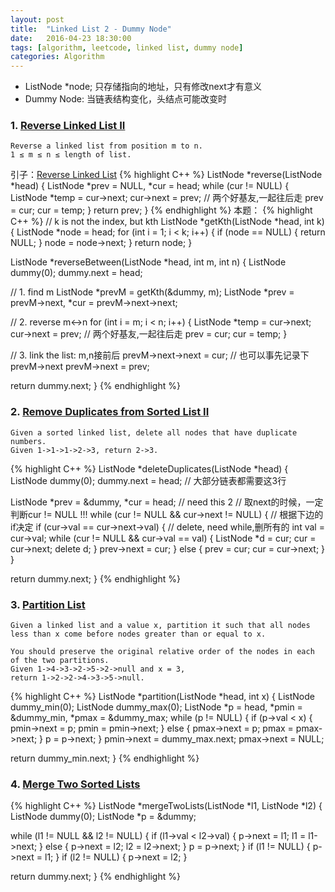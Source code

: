 ```yaml
---
layout: post
title:  "Linked List 2 - Dummy Node"
date:   2016-04-23 18:30:00
tags: [algorithm, leetcode, linked list, dummy node]
categories: Algorithm
---
```


* ListNode *node; 只存储指向的地址，只有修改next才有意义
* Dummy Node: 当链表结构变化，头结点可能改变时

### 1. [Reverse Linked List II](http://www.lintcode.com/en/problem/reverse-linked-list-ii/)
```
Reverse a linked list from position m to n.
1 ≤ m ≤ n ≤ length of list.
```

引子：[Reverse Linked List](http://www.lintcode.com/en/problem/reverse-linked-list/)
{% highlight C++ %}
ListNode *reverse(ListNode *head) {
  ListNode *prev = NULL, *cur = head;
  while (cur != NULL) {
    ListNode *temp = cur->next;
    cur->next = prev;
    // 两个好基友,一起往后走
    prev = cur;
    cur = temp;
  }
  return prev;
}
{% endhighlight %}
本题：
{% highlight C++ %}
// k is not the index, but kth
ListNode *getKth(ListNode *head, int k) {
  ListNode *node = head;
  for (int i = 1; i < k; i++) {
    if (node == NULL) {
      return NULL;
    }
    node = node->next;
  }
  return node;
}

ListNode *reverseBetween(ListNode *head, int m, int n) {
  ListNode dummy(0);
  dummy.next = head;

  // 1. find m
  ListNode *prevM = getKth(&dummy, m);
  ListNode *prev = prevM->next, *cur = prevM->next->next;

  // 2. reverse m<->n
  for (int i = m; i < n; i++) {
    ListNode *temp = cur->next;
    cur->next = prev;
    // 两个好基友,一起往后走
    prev = cur;
    cur = temp;
  }

  // 3. link the list: m,n接前后
  prevM->next->next = cur;  // 也可以事先记录下prevM->next
  prevM->next = prev;

  return dummy.next;
}
{% endhighlight %}

### 2. [Remove Duplicates from Sorted List II](http://www.lintcode.com/en/problem/reverse-linked-list-ii/)
```
Given a sorted linked list, delete all nodes that have duplicate numbers.
Given 1->1->1->2->3, return 2->3.
```
{% highlight C++ %}
ListNode *deleteDuplicates(ListNode *head) {
  ListNode dummy(0);
  dummy.next = head;  // 大部分链表都需要这3行

  ListNode *prev = &dummy, *cur = head;  // need this 2
  // 取next的时候，一定判断cur != NULL !!!
  while (cur != NULL && cur->next != NULL) {  // 根据下边的if决定
    if (cur->val == cur->next->val) {
      // delete, need while,删所有的
      int val = cur->val;
      while (cur != NULL && cur->val == val) {
        ListNode *d = cur;
        cur = cur->next;
        delete d;
      }
      prev->next = cur;
    } else {
      prev = cur;
      cur = cur->next;
    }
  }
     
  return dummy.next;
}
{% endhighlight %}

### 3. [Partition List](http://www.lintcode.com/en/problem/partition-list/)
```
Given a linked list and a value x, partition it such that all nodes less than x come before nodes greater than or equal to x.

You should preserve the original relative order of the nodes in each of the two partitions.
Given 1->4->3->2->5->2->null and x = 3,
return 1->2->2->4->3->5->null.
```
{% highlight C++ %}
ListNode *partition(ListNode *head, int x) {
  ListNode dummy_min(0);
  ListNode dummy_max(0);
  ListNode *p = head, *pmin = &dummy_min, *pmax = &dummy_max;
  while (p != NULL) {
    if (p->val < x) {
      pmin->next = p;
      pmin = pmin->next;
    } else {
      pmax->next = p;
      pmax = pmax->next;
    }
    p = p->next;
  }
  pmin->next = dummy_max.next;
  pmax->next = NULL;

  return dummy_min.next;
}
{% endhighlight %}

### 4. [Merge Two Sorted Lists](http://www.lintcode.com/en/problem/merge-two-sorted-lists/)
{% highlight C++ %}
ListNode *mergeTwoLists(ListNode *l1, ListNode *l2) {
  ListNode dummy(0);
  ListNode *p = &dummy;

  while (l1 != NULL && l2 != NULL) {
    if (l1->val < l2->val) {
      p->next = l1;
      l1 = l1->next;
    } else {
      p->next = l2;
      l2 = l2->next;
    }
    p = p->next;
  }
  if (l1 != NULL) {
    p->next = l1;
  }
  if (l2 != NULL) {
    p->next = l2;
  }

  return dummy.next;
}
{% endhighlight %}

